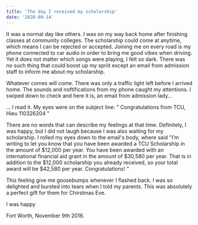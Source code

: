 ```yaml
---
title: 'The day I received my scholarship'
date: '2020-09-14'
---
```


It was a normal day like others. I was on my way back home after finishing classes at community colleges. The scholarship could come at anytime, which means I can be rejected or accepted. Joining me on every road is my phone connected to car audio in order to bring me good vibes when driving. Yet it does not matter which songs were playing, I felt so dark. There was no such thing that could boost up my spriit except an email from admission staff to inform me about my scholarship.

Whatever comes will come. There was only a traffic light left before I arrived home. The sounds and noftifications from my phone caught my attentions. I swiped down to check and here it is, an email from admission lady...

... I read it. My eyes were on the subject line: 
" Congratulations from TCU, Hieu 110326204 "

There are no words that can describe my feelings at that time. Definitely, I was happy, but I did not laugh because I was also waiting for my scholarship. I rolled my eyes down to the email's body, where said
 "I’m writing to let you know that you have been awarded a TCU Scholarship in the amount of $12,000 per year. You have been awarded with an international financial aid grant in the amount of $30,580 per year.  That is in addition to the $12,000 scholarship you already received, so your total award will be $42,580 per year.  Congratulations! "

 This feeling give me goosebumps whenever I flashed back. I was so delighted and bursted into tears when I told my parents. This was absolutely a perfect gift for them for Chirstmas Eve.

 I was happy

 Fort Worth, November 9th 2016.
